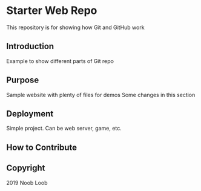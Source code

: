 # Starter Web Repo

This repository is for showing how Git and GitHub work

## Introduction

Example to show different parts of Git repo

## Purpose

Sample website with plenty of files for demos
Some changes in this section

## Deployment

Simple project. Can be web server, game, etc.

## How to Contribute

## Copyright

2019 Noob Loob
